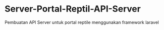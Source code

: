 # Server-Portal-Reptil-API-Server
Pembuatan API Server untuk portal reptile menggunakan framework laravel
